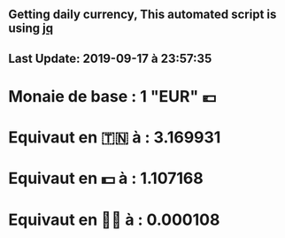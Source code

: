 ## Getting daily currency, This automated script is using [jq](https://stedolan.github.io/jq/)
## Last Update:  2019-09-17 à 23:57:35
 # Monaie de base : 1 "EUR" 💶 
 # Equivaut en 🇹🇳 à :  3.169931 
 # Equivaut en 💵 à : 1.107168
 # Equivaut en 🐱‍💻 à :  0.000108
